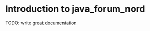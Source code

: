# Introduction to java_forum_nord

TODO: write [great documentation](http://jacobian.org/writing/what-to-write/)
